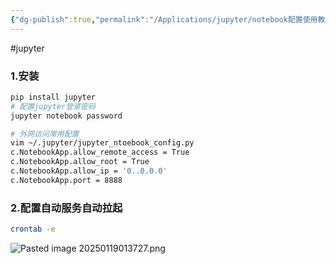 ```yaml
---
{"dg-publish":true,"permalink":"/Applications/jupyter/notebook配置使用教程/","noteIcon":"3"}
---
```


#jupyter
### 1.安装
```sh
pip install jupyter
# 配置jupyter登录密码
jupyter notebook password

# 外网访问常用配置
vim ~/.jupyter/jupyter_ntoebook_config.py
c.NotebookApp.allow_remote_access = True
c.NotebookApp.allow_root = True
c.NotebookApp.allow_ip = '0..0.0.0'
c.NotebookApp.port = 8888

```

### 2.配置自动服务自动拉起
```sh
crontab -e
```

![Pasted image 20250119013727.png](/img/user/Applications/jupyter/attachments/Pasted%20image%2020250119013727.png)